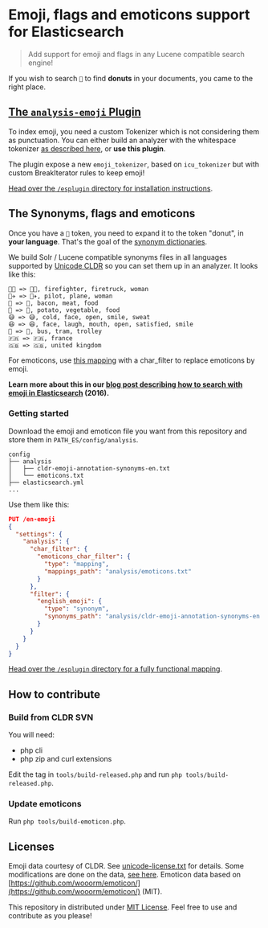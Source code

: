 # Emoji, flags and emoticons support for Elasticsearch

> Add support for emoji and flags in any Lucene compatible search engine!

If you wish to search `🍩` to find **donuts** in your documents, you came to the right place.

## [The `analysis-emoji` Plugin](/esplugin)

To index emoji, you need a custom Tokenizer which is not considering them as punctuation. You can either build an analyzer with the whitespace tokenizer [as described here](http://jolicode.com/blog/search-for-emoji-with-elasticsearch), or **use this plugin**.

The plugin expose a new `emoji_tokenizer`, based on `icu_tokenizer` but with custom BreakIterator rules to keep emoji!

[Head over the `/esplugin` directory for installation instructions](/esplugin).

## The Synonyms, flags and emoticons

Once you have a `🍩` token, you need to expand it to the token "donut", in **your language**. That's the goal of the [synonym dictionaries](/synonyms).

We build Solr / Lucene compatible synonyms files in all languages supported by [Unicode CLDR](http://cldr.unicode.org/) so you can set them up in an analyzer. It looks like this:

```
👩‍🚒 => 👩‍🚒, firefighter, firetruck, woman
👩‍✈ => 👩‍✈, pilot, plane, woman
🥓 => 🥓, bacon, meat, food
🥔 => 🥔, potato, vegetable, food
😅 => 😅, cold, face, open, smile, sweat
😆 => 😆, face, laugh, mouth, open, satisfied, smile
🚎 => 🚎, bus, tram, trolley
🇫🇷 => 🇫🇷, france
🇬🇧 => 🇬🇧, united kingdom
```

For emoticons, use [this mapping](../../java/emoji-search/emoticons.txt) with a char_filter to replace emoticons by emoji.

**Learn more about this in our [blog post describing how to search with emoji in Elasticsearch](http://jolicode.com/blog/search-for-emoji-with-elasticsearch) (2016).**

### Getting started

Download the emoji and emoticon file you want from this repository and store them in `PATH_ES/config/analysis`.

```
config
├── analysis
│   ├── cldr-emoji-annotation-synonyms-en.txt
│   └── emoticons.txt
├── elasticsearch.yml
...
```

Use them like this:

```json
PUT /en-emoji
{
  "settings": {
    "analysis": {
      "char_filter": {
        "emoticons_char_filter": {
          "type": "mapping",
          "mappings_path": "analysis/emoticons.txt"
        }
      },
      "filter": {
        "english_emoji": {
          "type": "synonym",
          "synonyms_path": "analysis/cldr-emoji-annotation-synonyms-en.txt" 
        }
      }
    }
  }
}
```

[Head over the `/esplugin` directory for a fully functional mapping](/esplugin).

## How to contribute

### Build from CLDR SVN

You will need:

- php cli
- php zip and curl extensions

Edit the tag in `tools/build-released.php` and run `php tools/build-released.php`.

### Update emoticons

Run `php tools/build-emoticon.php`.

## Licenses

Emoji data courtesy of CLDR. See [unicode-license.txt](../../java/emoji-search/unicode-license.txt) for details. Some modifications are done on the data, [see here](https://github.com/jolicode/emoji-search/issues/6).
Emoticon data based on [https://github.com/wooorm/emoticon/](https://github.com/wooorm/emoticon/) (MIT).

This repository in distributed under [MIT License](../../java/emoji-search/LICENSE). Feel free to use and contribute as you please!
